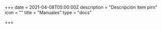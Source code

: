 +++
date = 2021-04-08T05:00:00Z
description = "Descripción item pirn"
icon = ""
title = "Manuales"
type = "docs"

+++
